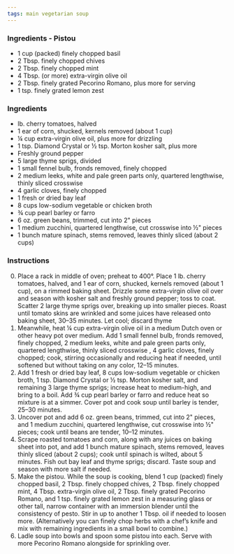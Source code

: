 ```yaml
---
tags: main vegetarian soup
---
```


### Ingredients - Pistou
* 1 cup (packed) finely chopped basil
* 2 Tbsp. finely chopped chives
* 2 Tbsp. finely chopped mint
* 4 Tbsp. (or more) extra-virgin olive oil
* 2 Tbsp. finely grated Pecorino Romano, plus more for serving
* 1 tsp. finely grated lemon zest

### Ingredients
* lb. cherry tomatoes, halved
* 1 ear of corn, shucked, kernels removed (about 1 cup)
* ¼ cup extra-virgin olive oil, plus more for drizzling
* 1 tsp. Diamond Crystal or ½ tsp. Morton kosher salt, plus more
* Freshly ground pepper
* 5 large thyme sprigs, divided
* 1 small fennel bulb, fronds removed, finely chopped
* 2 medium leeks, white and pale green parts only, quartered lengthwise, thinly sliced crosswise
* 4 garlic cloves, finely chopped
* 1 fresh or dried bay leaf
* 8 cups low-sodium vegetable or chicken broth
* ¾ cup pearl barley or farro
* 6 oz. green beans, trimmed, cut into 2" pieces
* 1 medium zucchini, quartered lengthwise, cut crosswise into ½" pieces
* 1 bunch mature spinach, stems removed, leaves thinly sliced (about 2 cups)

### Instructions
0. Place a rack in middle of oven; preheat to 400°. Place 1 lb. cherry tomatoes, halved, and 1 ear of corn, shucked, kernels removed (about 1 cup), on a rimmed baking sheet. Drizzle some extra-virgin olive oil over and season with kosher salt and freshly ground pepper; toss to coat. Scatter 2 large thyme sprigs over, breaking up into smaller pieces. Roast until tomato skins are wrinkled and some juices have released onto baking sheet, 30–35 minutes. Let cool; discard thyme
0. Meanwhile, heat ¼ cup extra-virgin olive oil in a medium Dutch oven or other heavy pot over medium. Add 1 small fennel bulb, fronds removed, finely chopped, 2 medium leeks, white and pale green parts only, quartered lengthwise, thinly sliced crosswise , 4 garlic cloves, finely chopped; cook, stirring occasionally and reducing heat if needed, until softened but without taking on any color, 12–15 minutes.
0. Add 1 fresh or dried bay leaf, 8 cups low-sodium vegetable or chicken broth, 1 tsp. Diamond Crystal or ½ tsp. Morton kosher salt, and remaining 3 large thyme sprigs; increase heat to medium-high, and bring to a boil. Add ¾ cup pearl barley or farro and reduce heat so mixture is at a simmer. Cover pot and cook soup until barley is tender, 25–30 minutes.
0. Uncover pot and add 6 oz. green beans, trimmed, cut into 2" pieces, and 1 medium zucchini, quartered lengthwise, cut crosswise into ½" pieces; cook until beans are tender, 10–12 minutes.
0. Scrape roasted tomatoes and corn, along with any juices on baking sheet into pot, and add 1 bunch mature spinach, stems removed, leaves thinly sliced (about 2 cups); cook until spinach is wilted, about 5 minutes. Fish out bay leaf and thyme sprigs; discard. Taste soup and season with more salt if needed.
0. Make the pistou. While the soup is cooking, blend 1 cup (packed) finely chopped basil, 2 Tbsp. finely chopped chives, 2 Tbsp. finely chopped mint, 4 Tbsp. extra-virgin olive oil, 2 Tbsp. finely grated Pecorino Romano, and 1 tsp. finely grated lemon zest in a measuring glass or other tall, narrow container with an immersion blender until the consistency of pesto. Stir in up to another 1 Tbsp. oil if needed to loosen more. (Alternatively you can finely chop herbs with a chef’s knife and mix with remaining ingredients in a small bowl to combine.)
0. Ladle soup into bowls and spoon some pistou into each. Serve with more Pecorino Romano alongside for sprinkling over.